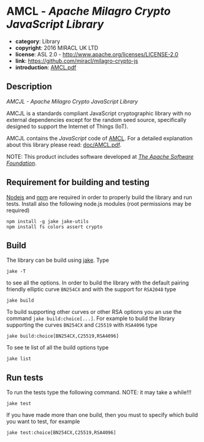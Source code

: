 # AMCL - *Apache Milagro Crypto JavaScript Library*

* **category**:    Library
* **copyright**:   2016 MIRACL UK LTD
* **license**:     ASL 2.0 - http://www.apache.org/licenses/LICENSE-2.0
* **link**:        https://github.com/miracl/milagro-crypto-js
* **introduction**: [AMCL.pdf](doc/AMCL.pdf)

## Description

*AMCJL - Apache Milagro Crypto JavaScript Library*

AMCJL is a standards compliant JavaScript cryptographic library with no external dependencies except for the random seed source, specifically designed to support the Internet of Things (IoT).

AMCJL contains the *JavaScript* code of [AMCL](https://github.com/miracl/amcl). For a detailed explanation about this library please read: [doc/AMCL.pdf](doc/AMCL.pdf).

NOTE: This product includes software developed at *[The Apache Software Foundation](http://www.apache.org/)*.

## Requirement for building and testing

[Nodejs](https://nodejs.org/en/) and [npm](https://www.npmjs.com/) are required in order to properly build the library and run tests. Install also the following node.js modules (root permissions may be required)
```
npm install -g jake jake-utils
npm install fs colors assert crypto
```

## Build

The library can be build using [jake](https://www.npmjs.com/package/jake). Type

```
jake -T
```
to see all the options. In order to build the library with the default pairing friendly elliptic curve `BN254CX` and with the support for `RSA2048` type
```
jake build
```
To build supporting other curves or other RSA options you an use the command ```jake build:choice[...]```. For example to build the library supporting the curves `BN254CX` and `C25519` with `RSA4096` type
```
jake build:choice[BN254CX,C25519,RSA4096]
```
To see te list of all the build options type
``` 
jake list
```


## Run tests
To run the tests type the following command. NOTE: it may take a while!!!

```
jake test
```
If you have made more than one build, then you must to specify which build you want to test, for example
```
jake test:choice[BN254CX,C25519,RSA4096]
```

